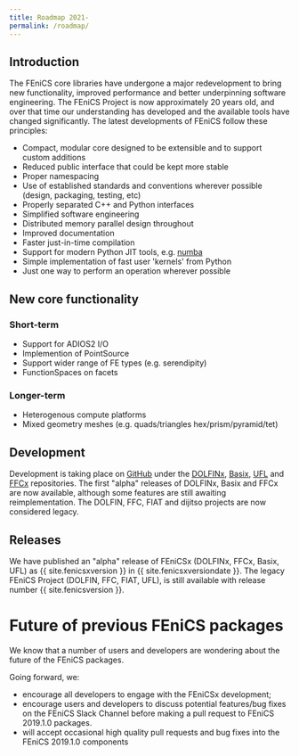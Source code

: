 ```yaml
---
title: Roadmap 2021-
permalink: /roadmap/
---
```


## Introduction

The FEniCS core libraries have undergone a major redevelopment to bring
new functionality, improved performance and better underpinning software
engineering. The FEniCS Project is now approximately 20 years old, and
over that time our understanding has developed and the available tools
have changed significantly. The latest developments of FEniCS follow
these principles:

- Compact, modular core designed to be extensible and to support custom
  additions
- Reduced public interface that could be kept more stable
- Proper namespacing
- Use of established standards and conventions wherever possible
  (design, packaging, testing, etc)
- Properly separated C++ and Python interfaces
- Simplified software engineering
- Distributed memory parallel design throughout
- Improved documentation
- Faster just-in-time compilation
- Support for modern Python JIT tools, e.g. [numba](http://numba.pydata.org/)
- Simple implementation of fast user 'kernels' from Python
- Just one way to perform an operation wherever possible

## New core functionality

### Short-term
- Support for ADIOS2 I/O
- Implemention of PointSource
- Support wider range of FE types (e.g. serendipity)
- FunctionSpaces on facets

### Longer-term

- Heterogenous compute platforms
- Mixed geometry meshes (e.g. quads/triangles hex/prism/pyramid/tet)

## Development

Development is taking place on [GitHub](https://github.com/FEniCS) under
the [DOLFINx](https://github.com/FEniCS/dolfinx),
[Basix](https://github.com/FEniCS/basix),
[UFL](https://github.com/FEniCS/ufl) and
[FFCx](https://github.com/FEniCS/ffcx) repositories. The first "alpha"
releases of DOLFINx, Basix and FFCx are now available, although some
features are still awaiting reimplementation. The DOLFIN, FFC, FIAT and
dijitso projects are now considered legacy.

## Releases

We have published an "alpha" release of FEniCSx (DOLFINx, FFCx, Basix,
UFL) as {{ site.fenicsxversion }} in {{ site.fenicsxversiondate }}. The
legacy FEniCS Project (DOLFIN, FFC, FIAT, UFL), is still available with
release number {{ site.fenicsversion }}.

# Future of previous FEniCS packages

We know that a number of users and developers are wondering about the
future of the FEniCS packages.

Going forward, we:

- encourage all developers to engage with the FEniCSx development;
- encourage users and developers to discuss potential features/bug fixes
  on the FEniCS Slack Channel before making a pull request to FEniCS
  2019.1.0 packages.
- will accept occasional high quality pull requests and bug fixes into
  the FEniCS 2019.1.0 components

